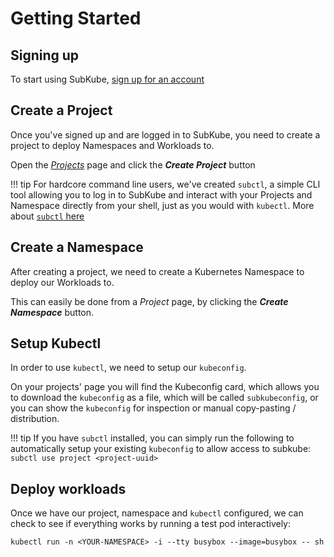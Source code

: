 # Getting Started

## Signing up

To start using SubKube, [sign up for an account](http://app.subku.be/accounts/signup/)


## Create a Project

Once you've signed up and are logged in to SubKube, you need to create a project
to deploy Namespaces and Workloads to.

Open the [_Projects_](http://app.subku.be/projects/) page and click the ___Create Project___ button

!!! tip
    For hardcore command line users, we've created `subctl`, a simple CLI tool
    allowing you to log in to SubKube and interact with your Projects and
    Namespace directly from your shell, just as you would with `kubectl`.
    More about [`subctl` here](cli.md)


## Create a Namespace

After creating a project, we need to create a Kubernetes Namespace to deploy
our Workloads to.

This can easily be done from a _Project_ page, by clicking the
___Create Namespace___ button.


## Setup Kubectl

In order to use `kubectl`, we need to setup our `kubeconfig`.

On your projects' page you will find the Kubeconfig card, which allows you to
download the `kubeconfig` as a file, which will be called `subkubeconfig`, or
you can show the `kubeconfig` for inspection or manual copy-pasting /
distribution.

!!! tip
    If you have `subctl` installed, you can simply run the following to
    automatically setup your existing `kubeconfig` to allow access to subkube:
    ```
    subctl use project <project-uuid>
    ```


## Deploy workloads

Once we have our project, namespace and `kubectl` configured, we can check to
see if everything works by running a test pod interactively:

```
kubectl run -n <YOUR-NAMESPACE> -i --tty busybox --image=busybox -- sh
```
